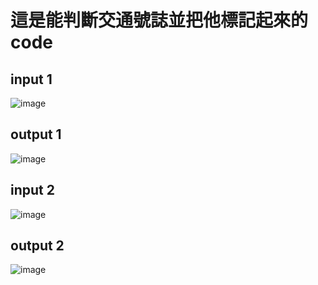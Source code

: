 # 這是能判斷交通號誌並把他標記起來的code
## input 1
![image](https://user-images.githubusercontent.com/108463217/209458115-c5dc0695-1e35-4805-9c7e-8d600125c3da.png)
## output 1
![image](https://user-images.githubusercontent.com/108463217/209458119-ebe5b74f-0fbc-46fb-a973-ab0cfe5baa92.png)
## input 2
![image](https://user-images.githubusercontent.com/108463217/209458128-ab793f9f-9731-44a6-aa7a-70725a43982f.png)
## output 2
![image](https://user-images.githubusercontent.com/108463217/209458129-003da05f-c66e-42ee-a2a3-f8c5419ea03b.png)
